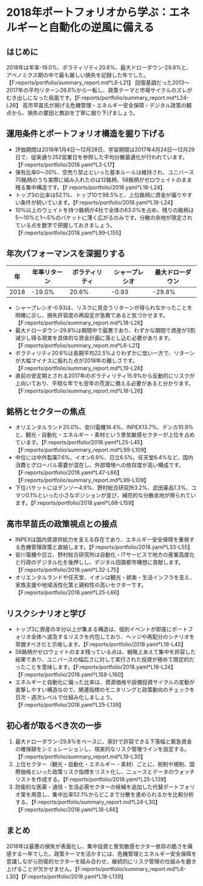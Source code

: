 # 2018年ポートフォリオから学ぶ：エネルギーと自動化の逆風に備える

## はじめに
2018年は年率-19.0%、ボラティリティ20.6%、最大ドローダウン-29.8%と、アベノミクス期の中で最も厳しい損失を記録した年でした。【F:reports/portfolio/summary_report.md†L6-L21】 回復基調だった2013〜2017年の平均リターン26.6%から一転し、政策テーマと市場サイクルのズレがむき出しになった局面です。【F:reports/portfolio/summary_report.md†L24-L26】 高市早苗氏が掲げる危機管理・エネルギー安全保障・デジタル政策の観点から、損失の要因と教訓を丁寧に掘り下げましょう。

## 運用条件とポートフォリオ構造を掘り下げる
- 評価期間は2018年1月4日〜12月28日、学習期間は2017年4月24日〜12月29日で、従来通り252営業日を参照した平均分散最適化が行われています。【F:reports/portfolio/2018.yaml†L3-L17】
- 保有比率0〜20%、空売り禁止といった基本ルールは維持され、ユニバース70銘柄のうち実際に組み入れたのは12銘柄、58銘柄がゼロウェイトのまま残る集中構造です。【F:reports/portfolio/2018.yaml†L18-L24】
- トップ3の比率は52.1%、トップ10で98.5%と、上位銘柄に資金が偏りやすい条件が続いています。【F:reports/portfolio/2018.yaml†L18-L24】
- 10%以上のウェイトを持つ銘柄が4社で全体の63.0%を占め、残りの銘柄は5〜10%と1〜5%のバケットに薄く広がるのみです。分散の余地が限定されている点を数字で把握しておきましょう。【F:reports/portfolio/2018.yaml†L99-L155】

## 年次パフォーマンスを深掘りする
| 年 | 年率リターン | ボラティリティ | シャープレシオ | 最大ドローダウン |
|---|---|---|---|---|
| 2018 | -19.0% | 20.6% | -0.93 | -29.8% |

- シャープレシオ-0.93は、リスクに見合うリターンが得られなかったことを明確に示し、損失許容度の再設定が急務であると気づかせます。【F:reports/portfolio/summary_report.md†L18-L26】
- 最大ドローダウン-29.8%は期間中で最悪であり、わずかな期間で資産が3割減少し得る現実を具体的な資金計画に落とし込む必要があります。【F:reports/portfolio/summary_report.md†L6-L21】
- ボラティリティ20.6%は長期平均22.5%よりわずかに低い一方で、リターンが大幅マイナスに振れた点が2018年の難しさです。【F:reports/portfolio/summary_report.md†L19-L26】
- 直前の安定期とされる2017年のボラティリティ15.9%から反動的にリスクが上向いており、平穏な年でも翌年の荒波に備える必要があると分かります。【F:reports/portfolio/summary_report.md†L18-L26】

## 銘柄とセクターの焦点
- オリエンタルランド20.0%、安川電機18.4%、INPEX13.7%、デンカ10.9%と、観光・自動化・エネルギー・素材という景気敏感セクターが上位を占めています。【F:reports/portfolio/2018.yaml†L25-L45】【F:reports/portfolio/summary_report.md†L99-L109】
- 中位には中外製薬7.6%、イオン6.9%、日立6.5%、任天堂6.4%など、国内消費とグローバル需要が混在し、外部環境への依存度が高い構成です。【F:reports/portfolio/2018.yaml†L47-L66】【F:reports/portfolio/summary_report.md†L99-L109】
- 下位バケットにはデンソー4.9%、野村総合研究所3.2%、武田薬品1.3%、コマツ0.1%といった小さなポジションが並び、補完的な分散余地が限られています。【F:reports/portfolio/2018.yaml†L68-L159】

## 高市早苗氏の政策視点との接点
- INPEXは国内資源供給力を支える存在であり、エネルギー安全保障を重視する危機管理政策と直結します。【F:reports/portfolio/2018.yaml†L33-L55】
- 安川電機や日立、野村総合研究所は自動化・ITサービスで地方の産業高度化と行政のデジタル化を後押しし、デジタル田園都市構想に貢献します。【F:reports/portfolio/2018.yaml†L32-L75】
- オリエンタルランドや任天堂、イオンは観光・娯楽・生活インフラを支え、家族支援や地域活性化策と親和性の高いセクターです。【F:reports/portfolio/2018.yaml†L25-L66】

## リスクシナリオと学び
- トップ3に資産の半分以上が集まる構造は、個別イベントが即座にポートフォリオ全体へ波及するリスクを内包しており、ヘッジや再配分のシナリオを常備すべきだと示唆します。【F:reports/portfolio/2018.yaml†L18-L45】
- 58銘柄がゼロウェイトのまま残っている点は、戦略上あえて集中を許容した結果であり、ユニバースの幅広さに対して実行された投資が極めて限定的だったことを意味します。【F:reports/portfolio/2018.yaml†L18-L24】【F:reports/portfolio/2018.yaml†L158-L160】
- エネルギーと自動化に偏った比率は、資源価格や設備投資サイクルの変動が直撃しやすい構造なので、関連指標のモニタリングと政策動向のチェックを日次・週次レベルで仕組み化しましょう。【F:reports/portfolio/2018.yaml†L25-L139】

## 初心者が取るべき次の一歩
1. 最大ドローダウン-29.8%をベースに、家計で許容できる下落幅と緊急資金の確保額をシミュレーションし、現実的なリスク管理ラインを設定する。【F:reports/portfolio/summary_report.md†L19-L30】
2. 上位セクター（観光・自動化・エネルギー・素材）ごとに、税制や規制、国際価格といった政策リスク指標をリスト化し、ニュースとデータのウォッチリストを作成する。【F:reports/portfolio/2018.yaml†L25-L139】
3. 防衛的な医薬・通信・生活必需セクターの候補を追加した代替ポートフォリオ案を用意し、集中比率52.1%からどこまで分散を進められるかを比較分析する。【F:reports/portfolio/summary_report.md†L24-L30】【F:reports/portfolio/2018.yaml†L18-L66】

## まとめ
2018年は最悪の損失が表面化し、集中投資と景気敏感セクター依存の脆さを痛感する一年でした。政策テーマを活かすには、危機管理とエネルギー安全保障を意識しながら防衛的セクターを組み合わせ、継続的にリスク管理の仕組みを磨き上げることが欠かせません。【F:reports/portfolio/summary_report.md†L6-L30】【F:reports/portfolio/2018.yaml†L18-L139】
